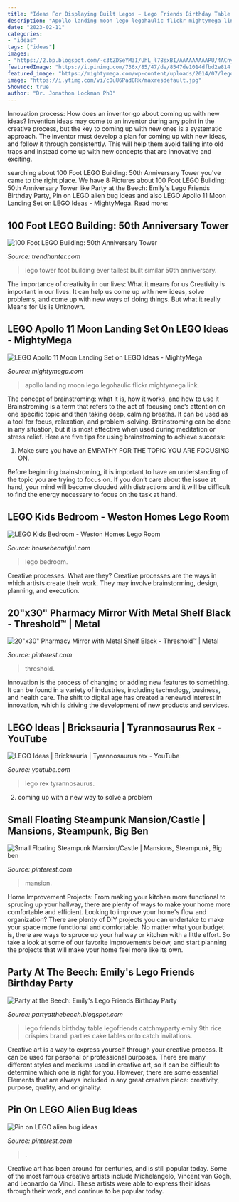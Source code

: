 ```yaml
---
title: "Ideas For Displaying Built Legos ~ Lego Friends Birthday Table Legofriends Catchmyparty Emily 9th Rice Crispies Brandi Parties Cake Tables Onto Catch Invitations"
description: "Apollo landing moon lego legohaulic flickr mightymega link"
date: "2023-02-11"
categories:
- "ideas"
tags: ["ideas"]
images:
- "https://2.bp.blogspot.com/-c3tZDSeYM3I/UhL_l78sxBI/AAAAAAAAAPU/4ACnynHocWI/s1600/309.JPG"
featuredImage: "https://i.pinimg.com/736x/85/47/de/8547de1014dfbd2e814fb7a7a9a37783.jpg"
featured_image: "https://mightymega.com/wp-content/uploads/2014/07/lego_moon_landing_apollo_11_l.jpg"
image: "https://i.ytimg.com/vi/c0uU6Pad8Rk/maxresdefault.jpg"
ShowToc: true
author: "Dr. Jonathon Lockman PhD"
---
```



Innovation process: How does an inventor go about coming up with new ideas?
Invention ideas may come to an inventor during any point in the creative process, but the key to coming up with new ones is a systematic approach. The inventor must develop a plan for coming up with new ideas, and follow it through consistently. This will help them avoid falling into old traps and instead come up with new concepts that are innovative and exciting.

	

		
searching about 100 Foot LEGO Building: 50th Anniversary Tower you've came to the right place. We have 8 Pictures about 100 Foot LEGO Building: 50th Anniversary Tower like Party at the Beech: Emily&#039;s Lego Friends Birthday Party, Pin on LEGO alien bug ideas and also LEGO Apollo 11 Moon Landing Set on LEGO Ideas - MightyMega. Read more:
		
    
## 100 Foot LEGO Building: 50th Anniversary Tower

<img loading=lazy src="http://cdn.trendhunterstatic.com/thumbs/100-foot-lego-tower.jpeg" onerror="this.onerror=null;this.src='https://tse1.mm.bing.net/th?id=OIP.LWgI2qP-6ifdwzljbKe65QHaKo&amp;pid=15.1';" alt="100 Foot LEGO Building: 50th Anniversary Tower">

_Source: trendhunter.com_

>lego tower foot building ever tallest built similar 50th anniversary. 

	

The importance of creativity in our lives: What it means for us
Creativity is important in our lives. It can help us come up with new ideas, solve problems, and come up with new ways of doing things. But what it really Means for Us is Unknown.

    
## LEGO Apollo 11 Moon Landing Set On LEGO Ideas - MightyMega

<img loading=lazy src="https://mightymega.com/wp-content/uploads/2014/07/lego_moon_landing_apollo_11_l.jpg" onerror="this.onerror=null;this.src='https://tse1.mm.bing.net/th?id=OIP.0Oorr-vOrENB--IcnhGyhwHaFj&amp;pid=15.1';" alt="LEGO Apollo 11 Moon Landing Set on LEGO Ideas - MightyMega">

_Source: mightymega.com_

>apollo landing moon lego legohaulic flickr mightymega link. 

	

The concept of brainstroming: what it is, how it works, and how to use it
Brainstroming is a term that refers to the act of focusing one’s attention on one specific topic and then taking deep, calming breaths. It can be used as a tool for focus, relaxation, and problem-solving. Brainstroming can be done in any situation, but it is most effective when used during meditation or stress relief. Here are five tips for using brainstroming to achieve success:
1. Make sure you have an EMPATHY FOR THE TOPIC YOU ARE FOCUSING ON.

Before beginning brainstroming, it is important to have an understanding of the topic you are trying to focus on. If you don’t care about the issue at hand, your mind will become clouded with distractions and it will be difficult to find the energy necessary to focus on the task at hand.

    
## LEGO Kids Bedroom - Weston Homes Lego Room

<img loading=lazy src="https://hips.hearstapps.com/hbu.h-cdn.co/assets/cm/15/04/1600x800/54c15638dbe29_-_hbx-lego-bedroom-de.jpg?resize=1200:*" onerror="this.onerror=null;this.src='https://tse2.mm.bing.net/th?id=OIP.BRInCYuq0FSJB30T4YlVAwHaDt&amp;pid=15.1';" alt="LEGO Kids Bedroom - Weston Homes Lego Room">

_Source: housebeautiful.com_

>lego bedroom. 

	

Creative processes: What are they?
Creative processes are the ways in which artists create their work. They may involve brainstorming, design, planning, and execution.

    
## 20&quot;x30&quot; Pharmacy Mirror With Metal Shelf Black - Threshold™ | Metal

<img loading=lazy src="https://i.pinimg.com/736x/85/47/de/8547de1014dfbd2e814fb7a7a9a37783.jpg" onerror="this.onerror=null;this.src='https://tse2.mm.bing.net/th?id=OIP.9840mTM9w110tlbKHC_gPQHaId&amp;pid=15.1';" alt="20&quot;x30&quot; Pharmacy Mirror with Metal Shelf Black - Threshold™ | Metal">

_Source: pinterest.com_

>threshold. 

	

Innovation is the process of changing or adding new features to something. It can be found in a variety of industries, including technology, business, and health care. The shift to digital age has created a renewed interest in innovation, which is driving the development of new products and services.

    
## LEGO Ideas | Bricksauria | Tyrannosaurus Rex - YouTube

<img loading=lazy src="https://i.ytimg.com/vi/c0uU6Pad8Rk/maxresdefault.jpg" onerror="this.onerror=null;this.src='https://tse2.mm.bing.net/th?id=OIP.kIKMBdeUt9tyTjgrO0rocwHaEK&amp;pid=15.1';" alt="LEGO Ideas | Bricksauria | Tyrannosaurus rex - YouTube">

_Source: youtube.com_

>lego rex tyrannosaurus. 

	

2. coming up with a new way to solve a problem 

    
## Small Floating Steampunk Mansion/Castle | Mansions, Steampunk, Big Ben

<img loading=lazy src="https://i.pinimg.com/736x/c6/3e/66/c63e66979f495e6578df4c2efdab197b--steampunk-castles.jpg" onerror="this.onerror=null;this.src='https://tse4.mm.bing.net/th?id=OIP.vYCXswTAr9nF6L2YP3Y8DwHaGG&amp;pid=15.1';" alt="Small Floating Steampunk Mansion/Castle | Mansions, Steampunk, Big ben">

_Source: pinterest.com_

>mansion. 

	

Home Improvement Projects: From making your kitchen more functional to sprucing up your hallway, there are plenty of ways to make your home more comfortable and efficient.
Looking to improve your home's flow and organization? There are plenty of DIY projects you can undertake to make your space more functional and comfortable. No matter what your budget is, there are ways to spruce up your hallway or kitchen with a little effort. So take a look at some of our favorite improvements below, and start planning the projects that will make your home feel more like its own.

    
## Party At The Beech: Emily&#039;s Lego Friends Birthday Party

<img loading=lazy src="https://2.bp.blogspot.com/-c3tZDSeYM3I/UhL_l78sxBI/AAAAAAAAAPU/4ACnynHocWI/s1600/309.JPG" onerror="this.onerror=null;this.src='https://tse4.mm.bing.net/th?id=OIP.rJP0ebCukcbXqRhOm-wh1AHaNL&amp;pid=15.1';" alt="Party at the Beech: Emily&#039;s Lego Friends Birthday Party">

_Source: partyatthebeech.blogspot.com_

>lego friends birthday table legofriends catchmyparty emily 9th rice crispies brandi parties cake tables onto catch invitations. 

	

Creative art is a way to express yourself through your creative process. It can be used for personal or professional purposes. There are many different styles and mediums used in creative art, so it can be difficult to determine which one is right for you. However, there are some essential Elements that are always included in any great creative piece: creativity, purpose, quality, and originality.

    
## Pin On LEGO Alien Bug Ideas

<img loading=lazy src="https://i.pinimg.com/736x/16/d0/e9/16d0e97a1bfd8b6d3435db9278c17c0b.jpg" onerror="this.onerror=null;this.src='https://tse2.mm.bing.net/th?id=OIP.pKjehPIwVzArD7WTXwUHtwHaFj&amp;pid=15.1';" alt="Pin on LEGO alien bug ideas">

_Source: pinterest.com_

>. 

	

Creative art has been around for centuries, and is still popular today. Some of the most famous creative artists include Michelangelo, Vincent van Gogh, and Leonardo da Vinci. These artists were able to express their ideas through their work, and continue to be popular today.

